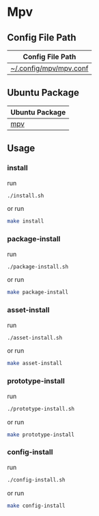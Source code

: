 
# Mpv


## Config File Path

| Config File Path |
| --- |
| [~/.config/mpv/mpv.conf](./asset/overlay/etc/skel/.config/mpv/mpv.conf) |




## Ubuntu Package

| Ubuntu Package |
| --- |
| [mpv](https://packages.ubuntu.com/noble/mpv) |




## Usage


### install

run

``` sh
./install.sh
```

or run

``` sh
make install
```


### package-install

run

``` sh
./package-install.sh
```

or run

``` sh
make package-install
```


### asset-install

run

``` sh
./asset-install.sh
```

or run

``` sh
make asset-install
```


### prototype-install

run

``` sh
./prototype-install.sh
```

or run

``` sh
make prototype-install
```


### config-install

run

``` sh
./config-install.sh
```

or run

``` sh
make config-install
```
